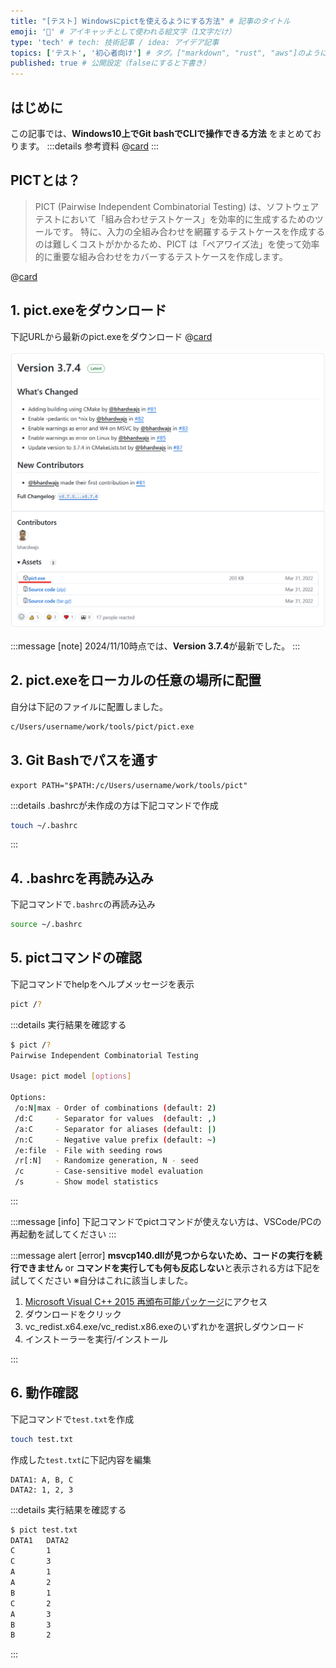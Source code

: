 ```yaml
---
title: "[テスト] Windowsにpictを使えるようにする方法" # 記事のタイトル
emoji: '🧪' # アイキャッチとして使われる絵文字（1文字だけ）
type: 'tech' # tech: 技術記事 / idea: アイデア記事
topics: ['テスト', '初心者向け'] # タグ。["markdown", "rust", "aws"]のように指定する
published: true # 公開設定（falseにすると下書き）
---
```


## はじめに
この記事では、**Windows10上でGit bashでCLIで操作できる方法** をまとめております。
:::details 参考資料
@[card](https://gihyo.jp/magazine/SD/archive/2024/202402)
:::

## PICTとは？
> PICT (Pairwise Independent Combinatorial Testing) は、ソフトウェアテストにおいて「組み合わせテストケース」を効率的に生成するためのツールです。
> 特に、入力の全組み合わせを網羅するテストケースを作成するのは難しくコストがかかるため、PICT は「ペアワイズ法」を使って効率的に重要な組み合わせをカバーするテストケースを作成します。

@[card](https://github.com/microsoft/pict)



## 1. pict.exeをダウンロード
下記URLから最新のpict.exeをダウンロード
@[card](https://github.com/microsoft/pict/releases)

![pict-install-step01](/images/articles/test-pict-install/pict-install-step01.png)

:::message
[note] 2024/11/10時点では、**Version 3.7.4**が最新でした。
:::
## 2. pict.exeをローカルの任意の場所に配置
自分は下記のファイルに配置しました。

```bash
c/Users/username/work/tools/pict/pict.exe
```

## 3. Git Bashでパスを通す
```bash:.bashrc
export PATH="$PATH:/c/Users/username/work/tools/pict"
```
:::details .bashrcが未作成の方は下記コマンドで作成
```bash
touch ~/.bashrc
```
:::

## 4. .bashrcを再読み込み
下記コマンドで`.bashrc`の再読み込み

```bash
source ~/.bashrc
```

## 5. pictコマンドの確認
下記コマンドでhelpをヘルプメッセージを表示
```bash
pict /?
```
:::details 実行結果を確認する
```bash
$ pict /?
Pairwise Independent Combinatorial Testing

Usage: pict model [options]

Options:
 /o:N|max - Order of combinations (default: 2)
 /d:C     - Separator for values  (default: ,)
 /a:C     - Separator for aliases (default: |)
 /n:C     - Negative value prefix (default: ~)
 /e:file  - File with seeding rows
 /r[:N]   - Randomize generation, N - seed
 /c       - Case-sensitive model evaluation
 /s       - Show model statistics

```
:::

:::message
[info] 下記コマンドでpictコマンドが使えない方は、VSCode/PCの再起動を試してください
:::

:::message alert
[error] **msvcp140.dllが見つからないため、コードの実行を続行できません** or **コマンドを実行しても何も反応しない**と表示される方は下記を試してください
※自分はこれに該当しました。

  1. [Microsoft Visual C++ 2015 再頒布可能パッケージ](https://www.microsoft.com/ja-jp/download/details.aspx?id=53840)にアクセス
  2. ダウンロードをクリック
  3. vc_redist.x64.exe/vc_redist.x86.exeのいずれかを選択しダウンロード
  4. インストーラーを実行/インストール

:::

## 6. 動作確認
下記コマンドで`test.txt`を作成
```bash
touch test.txt
```
作成した`test.txt`に下記内容を編集
```text: test.txt
DATA1: A, B, C
DATA2: 1, 2, 3
```


:::details 実行結果を確認する
```bash
$ pict test.txt 
DATA1   DATA2
C       1
C       3
A       1
A       2
B       1
C       2
A       3
B       3
B       2
```
:::
